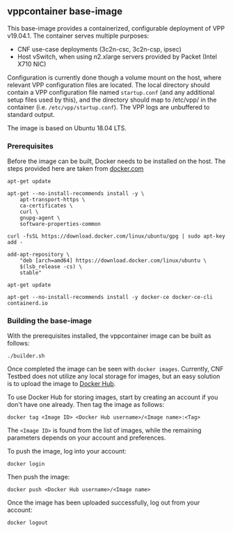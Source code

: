 ## vppcontainer base-image
This base-image provides a containerized, configurable deployment of VPP v19.04.1. The container serves multiple purposes:
* CNF use-case deployments (3c2n-csc, 3c2n-csp, ipsec)
* Host vSwitch, when using n2.xlarge servers provided by Packet (Intel X710 NIC)

Configuration is currently done though a volume mount on the host, where relevant VPP configuration files are located. The local directory should contain a VPP configuration file named `startup.conf` (and any additional setup files used by this), and the directory should map to /etc/vpp/ in the container (i.e. `/etc/vpp/startup.conf`). The VPP logs are unbuffered to standard output.

The image is based on Ubuntu 18.04 LTS.

### Prerequisites

Before the image can be built, Docker needs to be installed on the host. The steps provided here are taken from [docker.com](https://docs.docker.com/install/linux/docker-ce/ubuntu/)

```
apt-get update

apt-get --no-install-recommends install -y \
    apt-transport-https \
    ca-certificates \
    curl \
    gnupg-agent \
    software-properties-common

curl -fsSL https://download.docker.com/linux/ubuntu/gpg | sudo apt-key add -

add-apt-repository \
    "deb [arch=amd64] https://download.docker.com/linux/ubuntu \
    $(lsb_release -cs) \
    stable"

apt-get update

apt-get --no-install-recommends install -y docker-ce docker-ce-cli containerd.io
```

### Building the base-image

With the prerequisites installed, the vppcontainer image can be built as follows:
```
./builder.sh
```

Once completed the image can be seen with `docker images`. Currently, CNF Testbed does not utilize any local storage for images, but an easy solution is to upload the image to [Docker Hub](https://hub.docker.com/).

To use Docker Hub for storing images, start by creating an account if you don't have one already. Then tag the image as follows:
```
docker tag <Image ID> <Docker Hub username>/<Image name>:<Tag>
```
The `<Image ID>` is found from the list of images, while the remaining parameters depends on your account and preferences.

To push the image, log into your account:
```
docker login
```

Then push the image:
```
docker push <Docker Hub username>/<Image name>
```

Once the image has been uploaded successfully, log out from your account:
```
docker logout
```
